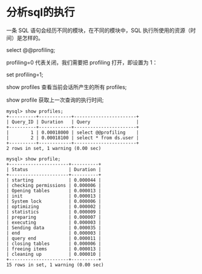



# 分析sql的执行

一条 SQL 语句会经历不同的模块，在不同的模块中，SQL 执行所使用的资源（时间）是怎样的。

select @@profiling;

profiling=0 代表关闭，我们需要把 profiling 打开，即设置为 1：

set profiling=1;


show profiles 查看当前会话所产生的所有 profiles;

show profile 获取上一次查询的执行时间;

```
mysql> show profiles;
+----------+------------+-----------------------+
| Query_ID | Duration   | Query                 |
+----------+------------+-----------------------+
|        1 | 0.00018000 | select @@profiling    |
|        2 | 0.00018100 | select * from ds.user |
+----------+------------+-----------------------+
2 rows in set, 1 warning (0.00 sec)

mysql> show profile;
+----------------------+----------+
| Status               | Duration |
+----------------------+----------+
| starting             | 0.000044 |
| checking permissions | 0.000006 |
| Opening tables       | 0.000013 |
| init                 | 0.000013 |
| System lock          | 0.000006 |
| optimizing           | 0.000002 |
| statistics           | 0.000009 |
| preparing            | 0.000007 |
| executing            | 0.000003 |
| Sending data         | 0.000035 |
| end                  | 0.000003 |
| query end            | 0.000011 |
| closing tables       | 0.000006 |
| freeing items        | 0.000013 |
| cleaning up          | 0.000010 |
+----------------------+----------+
15 rows in set, 1 warning (0.00 sec)
```






